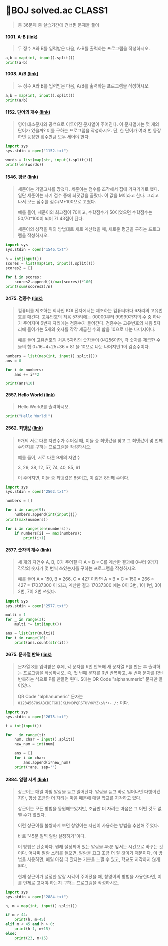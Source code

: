 # 📌BOJ solved.ac CLASS1

>  총 36문제 중 실습기간에 건너뛴 문제들 풀이



#### 1001. A-B [(link)](https://www.acmicpc.net/problem/1001)

> 두 정수 A와 B를 입력받은 다음, A-B를 출력하는 프로그램을 작성하시오.

```python
a,b = map(int, input().split())
print(a-b)
```



#### 1008. A/B [(link)](https://www.acmicpc.net/problem/1008)

> 두 정수 A와 B를 입력받은 다음, A/B를 출력하는 프로그램을 작성하시오.

```python
a,b = map(int, input().split())
print(a/b)
```



#### 1152. 단어의 개수 [(link)](https://www.acmicpc.net/problem/1152)

> 영어 대소문자와 공백으로 이루어진 문자열이 주어진다. 이 문자열에는 몇 개의 단어가 있을까? 이를 구하는 프로그램을 작성하시오. 단, 한 단어가 여러 번 등장하면 등장한 횟수만큼 모두 세어야 한다.

```python
import sys
sys.stdin = open("1152.txt")

words = list(map(str, input().split()))
print(len(words))
```



#### 1546. 평균 [(link)](https://www.acmicpc.net/problem/1546)

> 세준이는 기말고사를 망쳤다. 세준이는 점수를 조작해서 집에 가져가기로 했다. 일단 세준이는 자기 점수 중에 최댓값을 골랐다. 이 값을 M이라고 한다. 그리고 나서 모든 점수를 점수/M*100으로 고쳤다.
>
> 예를 들어, 세준이의 최고점이 70이고, 수학점수가 50이었으면 수학점수는 50/70*100이 되어 71.43점이 된다.
>
> 세준이의 성적을 위의 방법대로 새로 계산했을 때, 새로운 평균을 구하는 프로그램을 작성하시오.

```python
import sys
sys.stdin = open("1546.txt")

n = int(input())
scores = list(map(int, input().split()))
scores2 = []

for i in scores:
    scores2.append((i/max(scores))*100)
print(sum(scores2)/n)
```



#### 2475. 검증수 [(link)](https://www.acmicpc.net/problem/2475)

> 컴퓨터를 제조하는 회사인 KOI 전자에서는 제조하는 컴퓨터마다 6자리의 고유번호를 매긴다. 고유번호의 처음 5자리에는 00000부터 99999까지의 수 중 하나가 주어지며 6번째 자리에는 검증수가 들어간다. 검증수는 고유번호의 처음 5자리에 들어가는 5개의 숫자를 각각 제곱한 수의 합을 10으로 나눈 나머지이다.
>
> 예를 들어 고유번호의 처음 5자리의 숫자들이 04256이면, 각 숫자를 제곱한 수들의 합 0+16+4+25+36 = 81 을 10으로 나눈 나머지인 1이 검증수이다.

```python
numbers = list(map(int, input().split()))
ans = 0

for i in numbers:
    ans += i**2

print(ans%10)
```



#### 2557. Hello World [(link)](https://www.acmicpc.net/problem/2557)

> Hello World!를 출력하시오.

```python
print("Hello World!")
```



#### 2562. 최댓값 [(link)](https://www.acmicpc.net/problem/2562)

> 9개의 서로 다른 자연수가 주어질 때, 이들 중 최댓값을 찾고 그 최댓값이 몇 번째 수인지를 구하는 프로그램을 작성하시오.
>
> 예를 들어, 서로 다른 9개의 자연수
>
> 3, 29, 38, 12, 57, 74, 40, 85, 61
>
> 이 주어지면, 이들 중 최댓값은 85이고, 이 값은 8번째 수이다.

```python
import sys
sys.stdin = open("2562.txt")

numbers = []

for i in range(9):
    numbers.append(int(input()))
print(max(numbers))

for i in range(len(numbers)):
    if numbers[i] == max(numbers):
        print(i+1)
```



#### 2577. 숫자의 개수 [(link)](https://www.acmicpc.net/problem/2577)

> 세 개의 자연수 A, B, C가 주어질 때 A × B × C를 계산한 결과에 0부터 9까지 각각의 숫자가 몇 번씩 쓰였는지를 구하는 프로그램을 작성하시오.
>
> 예를 들어 A = 150, B = 266, C = 427 이라면 A × B × C = 150 × 266 × 427 = 17037300 이 되고, 계산한 결과 17037300 에는 0이 3번, 1이 1번, 3이 2번, 7이 2번 쓰였다.

```python
import sys
sys.stdin = open("2577.txt")

multi = 1
for _ in range(3):
    multi *= int(input())

ans = list(str(multi))
for i in range(10):
    print(ans.count(str(i)))
```



#### 2675. 문자열 반복 [(link)](https://www.acmicpc.net/problem/2675)

> 문자열 S를 입력받은 후에, 각 문자를 R번 반복해 새 문자열 P를 만든 후 출력하는 프로그램을 작성하시오. 즉, 첫 번째 문자를 R번 반복하고, 두 번째 문자를 R번 반복하는 식으로 P를 만들면 된다. S에는 QR Code "alphanumeric" 문자만 들어있다.
>
> QR Code "alphanumeric" 문자는 `0123456789ABCDEFGHIJKLMNOPQRSTUVWXYZ\$%*+-./:` 이다.

```python
import sys
sys.stdin = open("2675.txt")

t = int(input())

for _ in range(t):
    num, char = input().split()
    new_num = int(num)

    ans = []
    for i in char:
        ans.append(i*new_num)
    print(*ans, sep='')
```



#### 2884. 알람 시계 [(link)](https://www.acmicpc.net/problem/2884)

> 상근이는 매일 아침 알람을 듣고 일어난다. 알람을 듣고 바로 일어나면 다행이겠지만, 항상 조금만 더 자려는 마음 때문에 매일 학교를 지각하고 있다.
>
> 상근이는 모든 방법을 동원해보았지만, 조금만 더 자려는 마음은 그 어떤 것도 없앨 수가 없었다.
>
> 이런 상근이를 불쌍하게 보던 창영이는 자신이 사용하는 방법을 추천해 주었다.
>
> 바로 "45분 일찍 알람 설정하기"이다.
>
> 이 방법은 단순하다. 원래 설정되어 있는 알람을 45분 앞서는 시간으로 바꾸는 것이다. 어차피 알람 소리를 들으면, 알람을 끄고 조금 더 잘 것이기 때문이다. 이 방법을 사용하면, 매일 아침 더 잤다는 기분을 느낄 수 있고, 학교도 지각하지 않게 된다.
>
> 현재 상근이가 설정한 알람 시각이 주어졌을 때, 창영이의 방법을 사용한다면, 이를 언제로 고쳐야 하는지 구하는 프로그램을 작성하시오.

```python
import sys
sys.stdin = open("2884.txt")

h, m = map(int, input().split())

if m > 44:
    print(h, m-45)
elif m < 45 and h > 0:
    print(h-1, m+15)
else:
    print(23, m+15)
```

